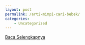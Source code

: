 ```yaml
---
layout: post
permalink: /arti-mimpi-cari-bebek/
categories:
    - Uncategorized
---
```


[Baca Selengkapnya](/04)
